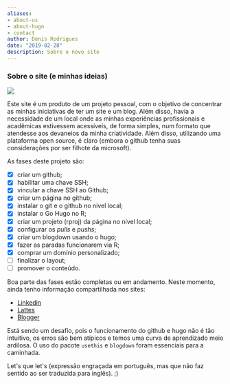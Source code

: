 ```yaml
---
aliases:
- about-us
- about-hugo
- contact
author: Denis Rodrigues
date: "2019-02-28"
description: Sobre o novo site
---
```


### Sobre o site (e minhas ideias)

![](/images/lofi.png)

Este site é um produto de um projeto pessoal, com o objetivo de concentrar as minhas iniciativas de ter um site e um blog. Além disso, havia a necessidade de um local onde as minhas experiências profissionais e acadêmicas estivessem acessíveis, de forma simples, num formato que atendesse aos devaneios da minha criatividade. Além disso, utilizando uma plataforma open source, é claro (embora o github tenha suas considerações por ser filhote da microsoft).

As fases deste projeto são:

-   [x] criar um github;
-   [x] habilitar uma chave SSH;
-   [x] vincular a chave SSH ao Github;
-   [x] criar um página no github;
-   [x] instalar o git e o github no nivel local;
-   [x] instalar o Go Hugo no R;
-   [x] criar um projeto (rproj) da página no nível local;
-   [x] configurar os *pulls* e *pushs*;
-   [x] criar um blogdown usando o hugo;
-   [x] fazer as paradas funcionarem via R;
-   [x] comprar um domínio personalizado;
-   [ ] finalizar o layout;
-   [ ] promover o conteúdo.

Boa parte das fases estão completas ou em andamento. Neste momento, ainda tenho informação compartilhada nos sites:

-   [Linkedin](https://www.linkedin.com/in/denis-or/)
-   [Lattes](http://lattes.cnpq.br/7838408308841051)
-   [Blogger](https://catoper.blogspot.com)

Está sendo um desafio, pois o funcionamento do github e hugo não é tão intuitivo, os erros são bem atípicos e temos uma curva de aprendizado meio ardilosa. O uso do pacote `usethis` e `blogdown` foram essenciais para a caminhada.

Let's que let's (expressão engraçada em português, mas que não faz sentido ao ser traduzida para inglês). ;)
